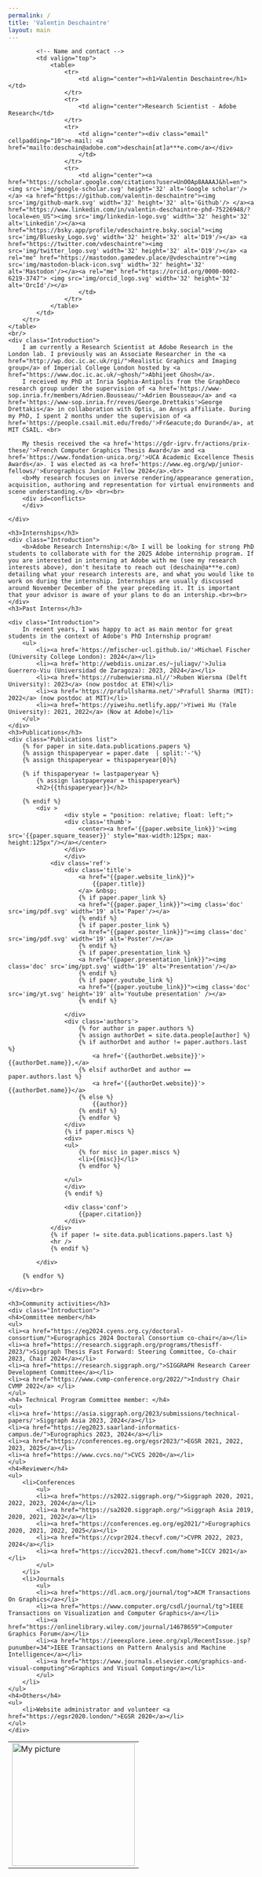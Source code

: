 ```yaml
---
permalink: /
title: 'Valentin Deschaintre'
layout: main
---
```


<script>
window.onload = load_all;

var myPix = new Array("img/profilePic1.jpg","img/profilePic2.png","img/profilePic3.jpg","img/profilePic4.jpg");

function load_all() {
     choosePic();
	 get_conflicts();

};
function get_conflicts() {
	var authors = [{% for paper in site.data.publications.papers %}{% for author in paper.authors %}{% assign authorDet = site.data.people[author] %}"{{authorDet.name}}",{% endfor %}{% endfor %}]
	var dates = [{% for paper in site.data.publications.papers %}{% for author in paper.authors %}"{{paper.date}}",{% endfor %}{% endfor %}]
	var date = new Date();
	var limit_date = new Date(date - 1000 * 60 * 60 * 24 * 1095);
	var final_text = "<b>Current conflicts</b> (automatically computed from the last three years publications & permanent conflicts): Adobe, George Drettakis, Adrien Bousseau, Yulia Gryaditskaya, Peter Hedman, Mohamed Sayed, "
	for (let id =0; id < dates.length; id++)
	{
		var paper_date = new Date(dates[id])
		if (paper_date > limit_date)
		{
			if (!final_text.includes(authors[id]) && !authors[id].includes("Valentin Deschaintre") && !authors[id] == "")
			{
				name = authors[id]
				if (name.includes("*"))
				{
					name = name.replace("*", "")
				}
				final_text = final_text + name + ", "
			}
		}
	}
	final_text = final_text.slice(0, -2) + ".";
	document.getElementById("conflicts").innerHTML = final_text;


	console.log(final_text)
}

function choosePic() {
     var randomNum = Math.floor(Math.random() * myPix.length);
     document.getElementById("myPic").src = myPix[randomNum];
};
</script>

<div id='content'>
	<table width="100%">
		<tr>
			<!-- The picture -->
			<td style="text-align: left; " valign="bottom">
				<img src="img/placeholder.jpg" id="myPic" width='250' alt="My picture">
			</td>

			<!-- Name and contact -->
			<td valign="top">
				<table>
					<tr>
						<td align="center"><h1>Valentin Deschaintre</h1></td>
					</tr>
					<tr>
						<td align="center">Research Scientist - Adobe Research</td>
					</tr>
					<tr>
						<td align="center"><div class="email" cellpadding="10">e-mail: <a href="mailto:deschain@adobe.com">deschain[at]a***e.com</a></div>
						</td>
					</tr>
					<tr>
						<td align="center"><a href="https://scholar.google.com/citations?user=UnO0Ap8AAAAJ&hl=en"><img src='img/google-scholar.svg' height='32' alt='Google scholar'/></a> <a href="https://github.com/valentin-deschaintre"><img src='img/github-mark.svg' width='32' height='32' alt='Github'/> </a><a href="https://www.linkedin.com/in/valentin-deschaintre-phd-75226948/?locale=en_US"><img src='img/linkedin-logo.svg' width='32' height='32' alt='Linkedin'/></a><a href="https://bsky.app/profile/vdeschaintre.bsky.social"><img src='img/Bluesky_Logo.svg' width='32' height='32' alt='D19'/></a> <a href="https://twitter.com/vdeschaintre"><img src='img/twitter_logo.svg' width='32' height='32' alt='D19'/></a> <a rel="me" href="https://mastodon.gamedev.place/@vdeschaintre"><img src='img/mastodon-black-icon.svg' width='32' height='32' alt='Mastodon'/></a><a rel="me" href="https://orcid.org/0000-0002-6219-3747"> <img src='img/orcid_logo.svg' width='32' height='32' alt='OrcId'/></a>
						</td>
					</tr>
				</table> 
			</td>
		</tr>
	</table>
	<br/>
	<div class="Introduction">
		I am currently a Research Scientist at Adobe Research in the London lab. I previously was an Associate Researcher in the <a href="http://wp.doc.ic.ac.uk/rgi/">Realistic Graphics and Imaging group</a> of Imperial College London hosted by <a href="https://www.doc.ic.ac.uk/~ghosh/">Abhijeet Ghosh</a>.
		I received my PhD at Inria Sophia-Antipolis from the GraphDeco research group under the supervision of <a href='https://www-sop.inria.fr/members/Adrien.Bousseau/'>Adrien Bousseau</a> and <a href='https://www-sop.inria.fr/reves/George.Drettakis'>George Drettakis</a> in collaboration with Optis, an Ansys affiliate. During my PhD, I spent 2 months under the supervision of <a href='https://people.csail.mit.edu/fredo/'>Fr&eacute;do Durand</a>, at MIT CSAIL. <br> 

		My thesis received the <a href='https://gdr-igrv.fr/actions/prix-these/'>French Computer Graphics Thesis Award</a> and <a href='https://www.fondation-unica.org/'>UCA Academic Excellence Thesis Awards</a>. I was elected as <a href='https://www.eg.org/wp/junior-fellows/'>Eurographics Junior Fellow 2024</a>.<br>
		<b>My research focuses on inverse rendering/appearance generation, acquisition, authoring and representation for virtual environments and scene understanding.</b> <br><br>
		<div id=conflicts>
		</div>

	</div>

	<h3>Internships</h3>
	<div class="Introduction">
		<b>Adobe Research Internship:</b> I will be looking for strong PhD students to collaborate with for the 2025 Adobe internship program. If you are interested in interning at Adobe with me (see my research interests above), don't hesitate to reach out (deschain@a***e.com) detailing what your research interests are, and what you would like to work on during the internship. Internships are usually discussed around November December of the year preceding it. It is important that your advisor is aware of your plans to do an intership.<br><br>	
	</div>
	<h3>Past Interns</h3>

	<div class="Introduction">
		In recent years, I was happy to act as main mentor for great students in the context of Adobe's PhD Internship program!
		<ul>
			<li><a href='https://mfischer-ucl.github.io/'>Michael Fischer (University College London): 2024</a></li>
			<li><a href='http://webdiis.unizar.es/~juliagv/'>Julia Guerrero-Viu (Universidad de Zaragoza): 2023, 2024</a></li>
			<li><a href='https://rubenwiersma.nl//'>Ruben Wiersma (Delft University): 2023</a> (now postdoc at ETH)</li>
			<li><a href='https://prafullsharma.net/'>Prafull Sharma (MIT): 2022</a> (now postdoc at MIT)</li>
			<li><a href='https://yiweihu.netlify.app/'>Yiwei Hu (Yale University): 2021, 2022</a> (Now at Adobe)</li>
		</ul>
	</div>
	<h3>Publications</h3>
	<div class="Publications list">
		{% for paper in site.data.publications.papers %}
		{% assign thispaperyear = paper.date  | split:'-'%}
		{% assign thispaperyear = thispaperyear[0]%}

		{% if thispaperyear != lastpaperyear %}
			{% assign lastpaperyear = thispaperyear%}
			<h2>{{thispaperyear}}</h2>

		{% endif %}
			<div >
					<div style = "position: relative; float: left;">
					<div class='thumb'>
						<center><a href='{{paper.website_link}}'><img src='{{paper.square_teaser}}' style="max-width:125px; max-height:125px"/></a></center>
					</div>
					</div>
				<div class='ref'>
					<div class='title'>
						<a href="{{paper.website_link}}">
							{{paper.title}}
						</a> &nbsp; 
						{% if paper.paper_link %}
						<a href="{{paper.paper_link}}"><img class='doc' src='img/pdf.svg' width='19' alt='Paper'/></a>
						{% endif %}
						{% if paper.poster_link %}
						<a href="{{paper.poster_link}}"><img class='doc' src='img/pdf.svg' width='19' alt='Poster'/></a>
						{% endif %}
						{% if paper.presentation_link %}
						<a href="{{paper.presentation_link}}"><img class='doc' src='img/ppt.svg' width='19' alt='Presentation'/></a>
						{% endif %}
						{% if paper.youtube_link %}
						<a href="{{paper.youtube_link}}"><img class='doc' src='img/yt.svg' height='19' alt='Youtube presentation' /></a>
						{% endif %}

					</div>
					<div class='authors'>
						{% for author in paper.authors %}
						{% assign authorDet = site.data.people[author] %}
						{% if authorDet and author != paper.authors.last %}
							<a href='{{authorDet.website}}'>{{authorDet.name}},</a>
						{% elsif authorDet and author == paper.authors.last %}
							<a href='{{authorDet.website}}'>{{authorDet.name}}</a>
						{% else %}
							{{author}}
						{% endif %}
						{% endfor %}
					</div>
					{% if paper.miscs %}
					<div>
					<ul>
						{% for misc in paper.miscs %}
						<li>{{misc}}</li>
						{% endfor %}

					</ul>
					</div>
					{% endif %}

					<div class='conf'>
						{{paper.citation}}
					</div>
				</div>
				{% if paper != site.data.publications.papers.last %}
				<hr />
				{% endif %}
					
			</div>

		{% endfor %}

	</div><br>
	
	<h3>Community activities</h3>
	<div class="Introduction">
	<h4>Committee member</h4>
	<ul>
	<li><a href="https://eg2024.cyens.org.cy/doctoral-consortium/">Eurographics 2024 Doctoral Consortium co-chair</a></li>
	<li><a href="https://research.siggraph.org/programs/thesisff-2023/">Siggraph Thesis Fast Forward: Steering Committee, Co-chair 2023, Chair 2024</a></li>
	<li><a href="https://research.siggraph.org/">SIGGRAPH Research Career Development Committee</a></li>
	<li><a href="https://www.cvmp-conference.org/2022/">Industry Chair CVMP 2022</a> </li>
	</ul>
	<h4> Technical Program Committee member: </h4>
	<ul>
	<li><a href='https://asia.siggraph.org/2023/submissions/technical-papers/'>Siggraph Asia 2023, 2024</a></li>
	<li><a href="https://eg2023.saarland-informatics-campus.de/">Eurographics 2023, 2024</a></li>
	<li><a href="https://conferences.eg.org/egsr2023/">EGSR 2021, 2022, 2023, 2025</a></li>
	<li><a href="https://www.cvcs.no/">CVCS 2020</a></li>
	</ul>
	<h4>Reviewer</h4>
	<ul>
		<li>Conferences
			<ul>
			<li><a href="https://s2022.siggraph.org/">Siggraph 2020, 2021, 2022, 2023, 2024</a></li>
			<li><a href="https://sa2020.siggraph.org/">Siggraph Asia 2019, 2020, 2021, 2022</a></li>
			<li><a href="https://conferences.eg.org/eg2021/">Eurographics 2020, 2021, 2022, 2025</a></li>
			<li><a href="https://cvpr2024.thecvf.com/">CVPR 2022, 2023, 2024</a></li>
			<li><a href="https://iccv2021.thecvf.com/home">ICCV 2021</a></li>
			</ul>
		</li>
		<li>Journals
			<ul>
			<li><a href="https://dl.acm.org/journal/tog">ACM Transactions On Graphics</a></li>
			<li><a href="https://www.computer.org/csdl/journal/tg">IEEE Transactions on Visualization and Computer Graphics</a></li>
			<li><a href="https://onlinelibrary.wiley.com/journal/14678659">Computer Graphics Forum</a></li>
			<li><a href="https://ieeexplore.ieee.org/xpl/RecentIssue.jsp?punumber=34">IEEE Transactions on Pattern Analysis and Machine Intelligence</a></li>
			<li><a href="https://www.journals.elsevier.com/graphics-and-visual-computing">Graphics and Visual Computing</a></li>
			</ul>
		</li>
	</ul>
	<h4>Others</h4>
	<ul>
		<li>Website administrator and volunteer <a href="https://egsr2020.london/">EGSR 2020</a></li>
	</ul>
	</div>

</div>
